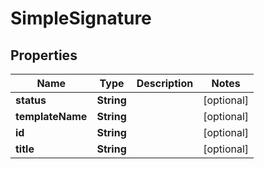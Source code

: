 

# SimpleSignature

## Properties

Name | Type | Description | Notes
------------ | ------------- | ------------- | -------------
**status** | **String** |  |  [optional]
**templateName** | **String** |  |  [optional]
**id** | **String** |  |  [optional]
**title** | **String** |  |  [optional]




